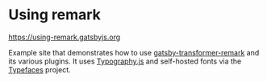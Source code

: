# Using remark

<https://using-remark.gatsbyjs.org>

Example site that demonstrates how to use [gatsby-transformer-remark][1] and its
various plugins. It uses [Typography.js][2] and self-hosted fonts via the
[Typefaces][3] project.

[1]: https://www.gatsbyjs.com/plugins/gatsby-transformer-remark/
[2]: https://github.com/KyleAMathews/typography.js
[3]: https://github.com/KyleAMathews/typefaces
